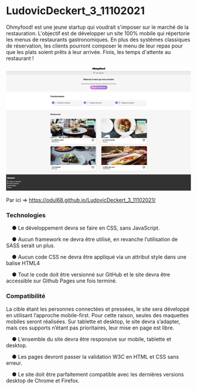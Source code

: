 # LudovicDeckert_3_11102021

Ohmyfood! est une jeune startup qui voudrait s'imposer sur le marché de la restauration. L'objectif est de développer un site 100% mobile qui répertorie les menus de restaurants gastronomiques. En plus des systèmes classiques de réservation, les clients pourront composer le menu de leur repas pour que les plats soient prêts à leur arrivée. Finis, les temps d'attente au restaurant !

![alt text](https://github.com/Odul68/LudovicDeckert_3_11102021/blob/master/maquettes/Ohmyfood.png)



Par ici => https://odul68.github.io/LudovicDeckert_3_11102021/



### Technologies

  &nbsp;&nbsp;&nbsp;&nbsp;● Le développement devra se faire en CSS, sans JavaScript.

  &nbsp;&nbsp;&nbsp;&nbsp;● Aucun framework ne devra être utilisé, en revanche l’utilisation de SASS serait un plus.

  &nbsp;&nbsp;&nbsp;&nbsp;● Aucun code CSS ne devra être appliqué via un attribut style dans une balise HTML4

  &nbsp;&nbsp;&nbsp;&nbsp;● Tout le code doit être versionné sur GitHub et le site devra être accessible sur Github Pages une fois terminé.

### Compatibilité

La cible étant les personnes connectées et pressées, le site sera développé en utilisant
l’approche mobile-first. Pour cette raison, seules des maquettes mobiles seront réalisées.
Sur tablette et desktop, le site devra s’adapter, mais ces supports n’étant pas prioritaires,
leur mise en page est libre.

  &nbsp;&nbsp;&nbsp;&nbsp;● L’ensemble du site devra être responsive sur mobile, tablette et desktop.

  &nbsp;&nbsp;&nbsp;&nbsp;● Les pages devront passer la validation W3C en HTML et CSS sans erreur.

  &nbsp;&nbsp;&nbsp;&nbsp;● Le site doit être parfaitement compatible avec les dernières versions desktop de Chrome et Firefox.


